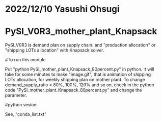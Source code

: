 # 2022/12/10 Yasushi Ohsugi
#
# PySI_V0R3_mother_plant_Knapsack

PySI_V0R3 is demand plan on supply chain. and "production allocation" or "shipping LOTs allocation" with Knapsack solver.

#To run this module

Put "python PySI_mother_plant_Knapsack_80percent.py" in python.
It will take for some minutes to make "image.gif", that is animation of shipping LOTs allocation, for weekly shipping plan on mother plant.
To change demand_supply_ratio = 80%, 100%, 120% and so on, check in the python code "PySI_mother_plant_Knapsack_80percent.py" and change the parameter. 

#python vesion

See, "conda_list.txt" 


